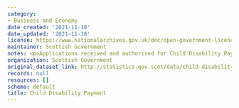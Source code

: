 ```yaml
---
category:
- Business and Economy
date_created: '2021-11-18'
date_updated: '2021-11-18'
license: https://www.nationalarchives.gov.uk/doc/open-government-licence/version/3/
maintainer: Scottish Government
notes: <p>Applications received and authorised for Child Disability Payment</p>
organization: Scottish Government
original_dataset_link: http://statistics.gov.scot/data/child-disability-payment
records: null
resources: []
schema: default
title: Child Disability Payment
---
```

